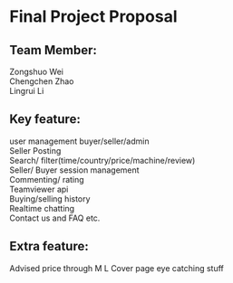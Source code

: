 # Final Project Proposal  
## Team Member:  
Zongshuo Wei  
Chengchen Zhao  
Lingrui Li

  
  
## Key feature:  
user management  buyer/seller/admin  
Seller Posting  
Search/ filter(time/country/price/machine/review)  
Seller/ Buyer session management  
Commenting/ rating  
Teamviewer api  
Buying/selling history  
Realtime chatting  
Contact us and FAQ etc.  


## Extra feature:  
Advised price through M  L
Cover page eye catching stuff  
